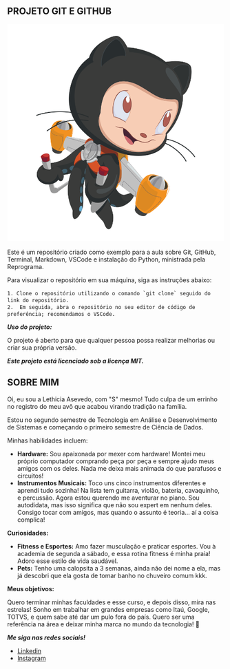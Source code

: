 
## PROJETO GIT E GITHUB 
<img src="/Lethicia-Asevedo/images/jetpacktocat.png">

Este é um repositório criado como exemplo para a aula sobre Git, GitHub, Terminal, Markdown, VSCode e instalação do Python, ministrada pela Reprograma.

Para visualizar o repositório em sua máquina, siga as instruções abaixo:

    1. Clone o repositório utilizando o comando `git clone` seguido do link do repositório.
    2.  Em seguida, abra o repositório no seu editor de código de preferência; recomendamos o VSCode.

***Uso do projeto:***

O projeto é aberto para que qualquer pessoa possa realizar melhorias ou criar sua própria versão.

***Este projeto está licenciado sob a licença MIT.***


## SOBRE MIM

Oi, eu sou a Lethicia Asevedo, com "S" mesmo! Tudo culpa de um errinho no registro do meu avô que acabou virando tradição na família.

Estou no segundo semestre de Tecnologia em Análise e Desenvolvimento de Sistemas e começando o primeiro semestre de Ciência de Dados.

Minhas habilidades incluem:

-   **Hardware:** Sou apaixonada por mexer com hardware! Montei meu próprio computador comprando peça por peça e sempre ajudo meus amigos com os deles. Nada me deixa mais animada do que parafusos e circuitos!
-   **Instrumentos Musicais:** Toco uns cinco instrumentos diferentes e aprendi tudo sozinha! Na lista tem guitarra, violão, bateria, cavaquinho, e percussão. Agora estou querendo me aventurar no piano. Sou autodidata, mas isso significa que não sou expert em nenhum deles. Consigo tocar com amigos, mas quando o assunto é teoria... aí a coisa complica!

**Curiosidades:**

-   **Fitness e Esportes:** Amo fazer musculação e praticar esportes. Vou à academia de segunda a sábado, e essa rotina fitness é minha praia! Adoro esse estilo de vida saudável.
-  **Pets:** Tenho uma calopsita a 3 semanas, ainda não dei nome a ela, mas já descobri que ela gosta de tomar banho no chuveiro comum kkk. 
 
**Meus objetivos:** 

Quero terminar minhas faculdades e esse curso, e depois disso, mira nas estrelas! Sonho em trabalhar em grandes empresas como Itaú, Google, TOTVS, e quem sabe até dar um pulo fora do país. Quero ser uma referência na área e deixar minha marca no mundo da tecnologia! 🚀

***Me siga nas redes sociais!***

- [Linkedin](www.linkedin.com/in/lethiciaasevedo)
- [Instagram](https://www.instagram.com/_asevedo/)